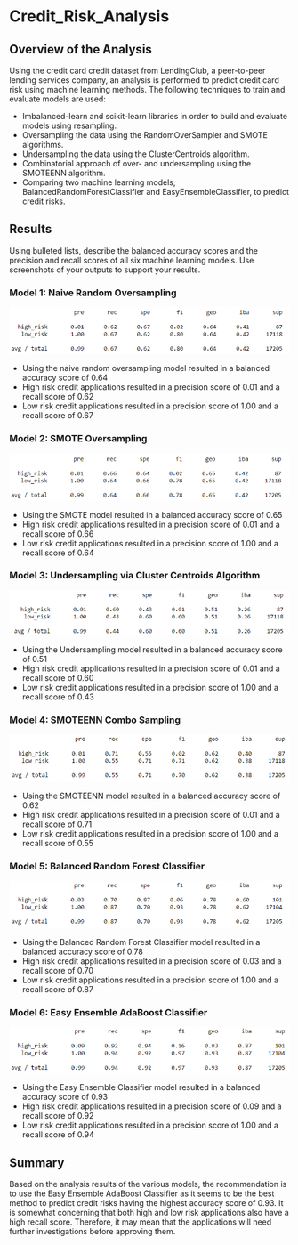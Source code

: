 # Credit_Risk_Analysis

## Overview of the Analysis

Using the credit card credit dataset from LendingClub, a peer-to-peer lending services company, an analysis is performed to predict credit card risk using machine learning methods. The following techniques to train and evaluate models are used:

* Imbalanced-learn and scikit-learn libraries in order to build and evaluate models using resampling.
* Oversampling the data using the RandomOverSampler and SMOTE algorithms.
* Undersampling the data using the ClusterCentroids algorithm.
* Combinatorial approach of over- and undersampling using the SMOTEENN algorithm.
* Comparing two machine learning models, BalancedRandomForestClassifier and EasyEnsembleClassifier, to predict credit risks.

## Results
Using bulleted lists, describe the balanced accuracy scores and the precision and recall scores of all six machine learning models. Use screenshots of your outputs to support your results.

### Model 1: Naive Random Oversampling

![naive_random_oversampling](https://github.com/Lora-Borja/Credit_Risk_Analysis/blob/main/images/naive_random_oversampling.PNG)

* Using the naive random oversampling model resulted in a balanced accuracy score of 0.64
* High risk credit applications resulted in a precision score of 0.01 and a recall score of 0.62
* Low risk credit applications resulted in a precision score of 1.00 and a recall score of 0.67

### Model 2: SMOTE Oversampling

![SMOTE_oversampling](https://github.com/Lora-Borja/Credit_Risk_Analysis/blob/main/images/SMOTE_oversampling.PNG)

* Using the SMOTE model resulted in a balanced accuracy score of 0.65
* High risk credit applications resulted in a precision score of 0.01 and a recall score of 0.66
* Low risk credit applications resulted in a precision score of 1.00 and a recall score of 0.64

### Model 3: Undersampling via Cluster Centroids Algorithm

![clustercentroids_undersampling](https://github.com/Lora-Borja/Credit_Risk_Analysis/blob/main/images/clustercentroids_undersampling.PNG)

* Using the Undersampling model resulted in a balanced accuracy score of 0.51
* High risk credit applications resulted in a precision score of 0.01 and a recall score of 0.60
* Low risk credit applications resulted in a precision score of 1.00 and a recall score of 0.43

### Model 4: SMOTEENN Combo Sampling

![SMOTEENN_combosampling](https://github.com/Lora-Borja/Credit_Risk_Analysis/blob/main/images/SMOTEENN_combosampling.PNG)

* Using the SMOTEENN model resulted in a balanced accuracy score of 0.62
* High risk credit applications resulted in a precision score of 0.01 and a recall score of 0.71
* Low risk credit applications resulted in a precision score of 1.00 and a recall score of 0.55

### Model 5: Balanced Random Forest Classifier

![BRF_classifier](https://github.com/Lora-Borja/Credit_Risk_Analysis/blob/main/images/BRF_classifier.PNG)

* Using the Balanced Random Forest Classifier model resulted in a balanced accuracy score of 0.78
* High risk credit applications resulted in a precision score of 0.03 and a recall score of 0.70
* Low risk credit applications resulted in a precision score of 1.00 and a recall score of 0.87

### Model 6: Easy Ensemble AdaBoost Classifier

![EE_classifier](https://github.com/Lora-Borja/Credit_Risk_Analysis/blob/main/images/EE_classifier.PNG)

* Using the Easy Ensemble Classifier model resulted in a balanced accuracy score of 0.93
* High risk credit applications resulted in a precision score of 0.09 and a recall score of 0.92
* Low risk credit applications resulted in a precision score of 1.00 and a recall score of 0.94


## Summary
Based on the analysis results of the various models, the recommendation is to use the Easy Ensemble AdaBoost Classifier as it seems to be the best method to predict credit risks having the highest accuracy score of 0.93. It is somewhat concerning that both high and low risk applications also have a high recall score. Therefore, it may mean that the applications will need further investigations before approving them.
